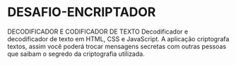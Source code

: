 # DESAFIO-ENCRIPTADOR
DECODIFICADOR E CODIFICADOR DE TEXTO  Decodificador e decodificador de texto em HTML, CSS e JavaScript. A aplicação criptografa textos, assim você poderá trocar mensagens secretas com outras pessoas que saibam o segredo da criptografia utilizada.  
